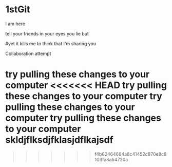 ﻿# 1stGit
I am here

tell your friends
in your eyes
you lie but

#yet it kills me to think
that I'm sharing you

Collaboration attempt

try pulling these changes to your computer
<<<<<<< HEAD
try pulling these changes to your computer
try pulling these changes to your computer
try pulling these changes to your computer
skldjflksdjfklasjdflkajsdf
=======
>>>>>>> f4b62464684a8c41452c870e8c8103fa8ab4720a
